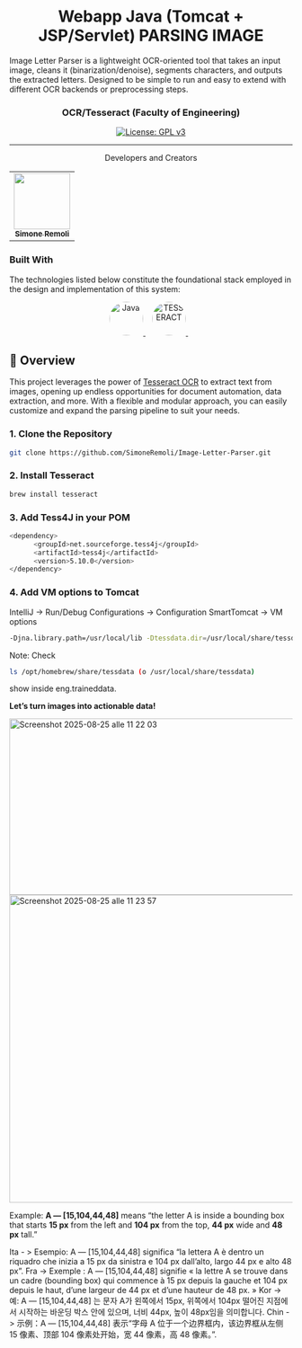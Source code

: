 <h1 align="center">
  Webapp Java (Tomcat + JSP/Servlet) PARSING IMAGE
</h1>
Image Letter Parser is a lightweight OCR-oriented tool that takes an input image, cleans it (binarization/denoise), segments characters, and outputs the extracted letters. Designed to be simple to run and easy to extend with different OCR backends or preprocessing steps.
<p align="center"> </p>


<p align="center"></p>
<h3 align="center">OCR/Tesseract (Faculty of Engineering) </h3>

<p align="center">
  <a href="https://www.gnu.org/licenses/gpl-3.0.html#license-text"><img src="https://img.shields.io/github/license/1Panel-dev/maxkb?color=%231890FF" alt="License: GPL v3"></a> 
</p>
<hr/>
<p align="center">Developers and Creators </p>
<table align="center"> <tr> <td align="center"> <a href="https://github.com/SimoneRemoli"> <img src="https://avatars.githubusercontent.com/u/118252611?v=4" width="100px;" alt=""/><br /> <sub><b>Simone Remoli</b></sub> </a> </td> </tr> </table>


### Built With

The technologies listed below constitute the foundational stack employed in the design and implementation of this system:
<p align="center"> <a href="https://www.oracle.com/java/" target="_blank"> <img src="https://img.icons8.com/color/96/000000/java-coffee-cup-logo.png" alt="Java" title="Java" width="60" style="border-radius: 50%;"/> </a> &nbsp;&nbsp; <a href="https://github.com/tesseract-ocr/tesseract" target="_blank"> <img src="https://www.heise.de/download/media/tesseract-ocr/tesseract-ocr_1-1-30.jpg" alt="TESSERACT" title="TESSERACT" width="60" style="border-radius: 50%;"/> </a> &nbsp;&nbsp; </p>


## 🚦 Overview

This project leverages the power of [Tesseract OCR](https://github.com/tesseract-ocr/tesseract) to extract text from images, opening up endless opportunities for document automation, data extraction, and more. With a flexible and modular approach, you can easily customize and expand the parsing pipeline to suit your needs.

### 1. Clone the Repository

```bash
git clone https://github.com/SimoneRemoli/Image-Letter-Parser.git
```

### 2. Install Tesseract

```bash
brew install tesseract
```

### 3. Add Tess4J in your POM

```bash
<dependency>
      <groupId>net.sourceforge.tess4j</groupId>
      <artifactId>tess4j</artifactId>
      <version>5.10.0</version>
</dependency>
```

### 4. Add VM options to Tomcat

IntelliJ → Run/Debug Configurations → Configuration SmartTomcat → VM options

```bash
-Djna.library.path=/usr/local/lib -Dtessdata.dir=/usr/local/share/tessdata
```
Note: Check 
```bash
ls /opt/homebrew/share/tessdata (o /usr/local/share/tessdata)
```
show inside eng.traineddata.


**Let’s turn images into actionable data!**

<img width="825" height="314" alt="Screenshot 2025-08-25 alle 11 22 03" src="https://github.com/user-attachments/assets/2bdfdc18-3c1e-47b6-a3f2-f687ada0fe07" />

<img width="647" height="548" alt="Screenshot 2025-08-25 alle 11 23 57" src="https://github.com/user-attachments/assets/f9410b49-0d3e-4ad9-81e5-ab3a0dae662f" />


Example: **A — \[15,104,44,48]** means “the letter A is inside a bounding box that starts **15 px** from the left and **104 px** from the top, **44 px** wide and **48 px** tall.”

Ita - > Esempio: A — [15,104,44,48] significa “la lettera A è dentro un riquadro che inizia a 15 px da sinistra e 104 px dall’alto, largo 44 px e alto 48 px”.
Fra -> Exemple : A — [15,104,44,48] signifie « la lettre A se trouve dans un cadre (bounding box) qui commence à 15 px depuis la gauche et 104 px depuis le haut, d’une largeur de 44 px et d’une hauteur de 48 px. »
Kor -> 예: A — [15,104,44,48] 는 문자 A가 왼쪽에서 15px, 위쪽에서 104px 떨어진 지점에서 시작하는 바운딩 박스 안에 있으며, 너비 44px, 높이 48px임을 의미합니다.
Chin -> 示例：A — [15,104,44,48] 表示“字母 A 位于一个边界框内，该边界框从左侧 15 像素、顶部 104 像素处开始，宽 44 像素，高 48 像素。”.
